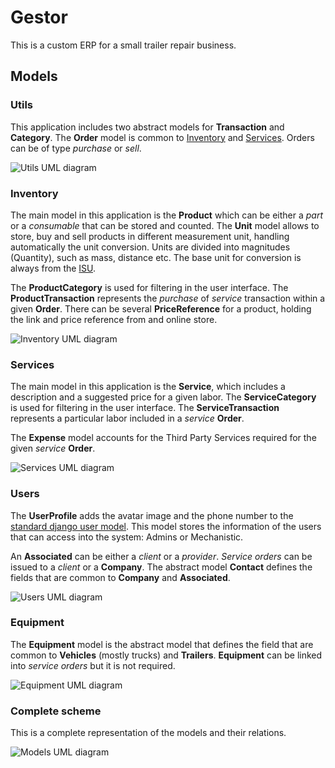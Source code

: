 # Gestor

This is a custom ERP for a small trailer repair business.

## Models

### Utils
This application includes two abstract models for **Transaction** and **Category**. The
**Order** model is common to [Inventory](#Inventory) and [Services](#Services). Orders can be of type *purchase* 
or *sell*.

![Utils UML diagram](https://raw.githubusercontent.com/vladimir1284/gestor/master/utils_models.png)

### Inventory
The main model in this application is the **Product** which can be either a *part* or a *consumable* that can 
be stored and counted.
The **Unit** model allows to store, buy and sell products in different measurement unit, handling automatically 
the unit conversion. Units are divided into magnitudes (Quantity), such as mass, distance etc. The base unit for conversion is always from the [ISU](https://en.wikipedia.org/wiki/International_System_of_Units).

The **ProductCategory** is used for filtering in the user interface. The **ProductTransaction** represents the *purchase* of *service* transaction within a given **Order**. There can be several **PriceReference** for a product, holding 
the link and price reference from and online store.

![Inventory UML diagram](https://raw.githubusercontent.com/vladimir1284/gestor/master/inventory_models.png)

### Services
The main model in this application is the **Service**, which includes a description and a suggested price 
for a given labor. The **ServiceCategory** is used for filtering in the user interface. The **ServiceTransaction** represents a particular labor included in a *service* **Order**. 

The **Expense** model accounts for the Third Party Services required for the given *service* **Order**. 

![Services UML diagram](https://raw.githubusercontent.com/vladimir1284/gestor/master/services_models.png)

### Users
The **UserProfile** adds the avatar image and the phone number to the [standard django user model](https://docs.djangoproject.com/en/4.1/ref/contrib/auth/). This model stores the information of the users that can access into
the system: Admins or Mechanistic.

An **Associated** can be either a *client* or a *provider*. *Service orders* can be issued to a *client* or a 
**Company**. The abstract model **Contact** defines the fields that are common to **Company** and **Associated**.

![Users UML diagram](https://raw.githubusercontent.com/vladimir1284/gestor/master/users_models.png)

### Equipment
The **Equipment** model is the abstract model that defines the field that are common to **Vehicles** (mostly trucks) and **Trailers**. **Equipment** can be linked into *service orders* but it is not required.

![Equipment UML diagram](https://raw.githubusercontent.com/vladimir1284/gestor/master/equipment_models.png)


### Complete scheme
This is a complete representation of the models and their relations.

![Models UML diagram](https://raw.githubusercontent.com/vladimir1284/gestor/master/models.png)